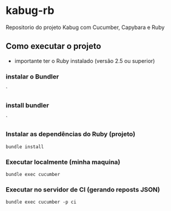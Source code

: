 # kabug-rb
Repositorio do projeto Kabug com Cucumber, Capybara e Ruby

## Como executar o projeto

* importante ter o Ruby instalado (versão 2.5 ou superior)

### instalar o Bundler
`
### install bundler
`

### Instalar as dependências do Ruby (projeto)
`
bundle install
`

### Executar localmente (minha maquina)
`
bundle exec cucumber
`

### Executar no servidor de CI (gerando reposts JSON)
`
bundle exec cucumber -p ci
`
